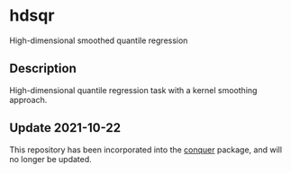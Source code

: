 # hdsqr

High-dimensional smoothed quantile regression

## Description

High-dimensional quantile regression task with a kernel smoothing approach.

## Update 2021-10-22

This repository has been incorporated into the [conquer](https://github.com/XiaoouPan/conquer) package, and will no longer be updated.